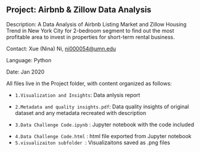 

Project: Airbnb & Zillow Data Analysis 
---

Description: A Data Analysis of Airbnb Listing Market and Zillow Housing Trend in New York City for 2-bedroom segment to find out the most profitable area to invest in properties for short-term rental business. 

Contact: Xue (Nina) Ni, ni000054@umn.edu

Language: Python

Date: Jan 2020



All files live in the Project folder, with content organized as follows:

- `1.Visualization and Insights`: Data anlysis report
- `2.Metadata and quality insights.pdf`: Data quality insights of original dataset and any metadata recreated with description 

- `3.Data Challenge Code.ipynb` : Jupyter notebook with the code included

* `4.Data Challenge Code.html` : html file exported from Jupyter notebook
* `5.visualizaiton subfolder `: Visualizaitons saved as .png files

